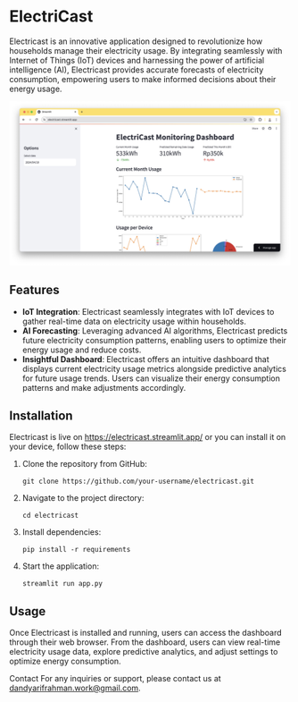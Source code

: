 # ElectriCast
Electricast is an innovative application designed to revolutionize how households manage their electricity usage. By integrating seamlessly with Internet of Things (IoT) devices and harnessing the power of artificial intelligence (AI), Electricast provides accurate forecasts of electricity consumption, empowering users to make informed decisions about their energy usage.

![Electricast WebApp](images/tg_image_4016931284.jpeg)

## Features
- **IoT Integration**: Electricast seamlessly integrates with IoT devices to gather real-time data on electricity usage within households.
- **AI Forecasting**: Leveraging advanced AI algorithms, Electricast predicts future electricity consumption patterns, enabling users to optimize their energy usage and reduce costs.
- **Insightful Dashboard**: Electricast offers an intuitive dashboard that displays current electricity usage metrics alongside predictive analytics for future usage trends. Users can visualize their energy consumption patterns and make adjustments accordingly.

## Installation
Electricast is live on https://electricast.streamlit.app/ or you can install it on your device, follow these steps:
1. Clone the repository from GitHub:
   ```
   git clone https://github.com/your-username/electricast.git
   ```
2. Navigate to the project directory:
   ```
   cd electricast
   ```
3. Install dependencies:
   ```
   pip install -r requirements
   ```
4. Start the application:
   ```
   streamlit run app.py
   ```

## Usage
Once Electricast is installed and running, users can access the dashboard through their web browser. From the dashboard, users can view real-time electricity usage data, explore predictive analytics, and adjust settings to optimize energy consumption.


Contact
For any inquiries or support, please contact us at dandyarifrahman.work@gmail.com.
